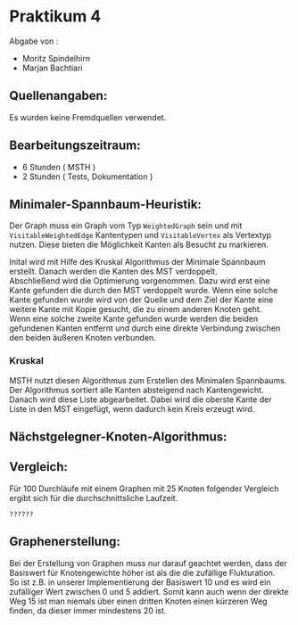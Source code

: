 Praktikum 4
===========

Abgabe von : 

* Moritz Spindelhirn
* Marjan Bachtiari


Quellenangaben: 
----------------

Es wurden keine Fremdquellen verwendet.

Bearbeitungszeitraum: 
----------------------

* 6 Stunden ( MSTH )
* 2 Stunden ( Tests, Dokumentation )

Minimaler-Spannbaum-Heuristik:
---------------
Der Graph muss ein Graph vom Typ ```WeightedGraph``` sein und mit ```VisitableWeightedEdge``` Kantentypen und ```VisitableVertex``` als Vertextyp nutzen. Diese bieten die Möglichkeit Kanten als Besucht zu markieren.

Inital wird mit Hilfe des Kruskal Algorithmus der Minimale Spannbaum erstellt.
Danach werden die Kanten des MST verdoppelt.  
Abschließend wird die Optimierung vorgenommen. Dazu wird erst eine Kante gefunden die durch den MST verdoppelt wurde. Wenn eine solche Kante gefunden wurde wird von der Quelle und dem Ziel der Kante eine weitere Kante mit Kopie gesucht, die zu einem anderen Knoten geht.  
Wenn eine solche zweite Kante gefunden wurde werden die beiden gefundenen Kanten entfernt und durch eine direkte Verbindung zwischen den beiden äußeren Knoten verbunden.

### Kruskal
MSTH nutzt diesen Algorithmus zum Erstellen des Minimalen Spannbaums.  
Der Algorithmus sortiert alle Kanten absteigend nach Kantengewicht. Danach wird diese Liste abgearbeitet. Dabei wird die oberste Kante der Liste in den MST eingefügt, wenn dadurch kein Kreis erzeugt wird.

Nächstgelegner-Knoten-Algorithmus:
-------------

Vergleich:
----------

Für 100 Durchläufe mit einem Graphen mit 25 Knoten folgender Vergleich ergibt sich für die durchschnittsliche Laufzeit.

```
??????
```

Graphenerstellung:
-------------------

Bei der Erstellung von Graphen muss nur darauf geachtet werden, dass der Basiswert für Knotengewichte höher ist als die die zufällige Flukturation.  
So ist z.B. in unserer Implementierung der Basiswert 10 und es wird ein zufälliger Wert zwischen 0 und 5 addiert. Somit kann auch wenn der direkte Weg 15 ist man niemals über einen dritten Knoten einen kürzeren Weg finden, da dieser immer mindestens 20 ist.